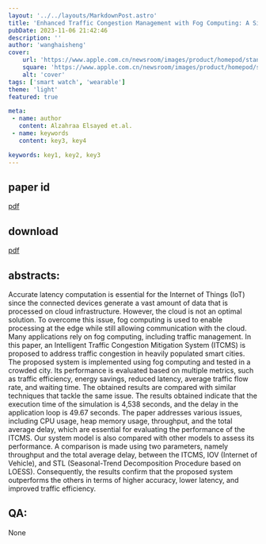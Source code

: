 ```yaml
---
layout: '../../layouts/MarkdownPost.astro'
title: 'Enhanced Traffic Congestion Management with Fog Computing: A Simulation-based Investigation using iFog-Simulator'
pubDate: 2023-11-06 21:42:46
description: ''
author: 'wanghaisheng'
cover:
    url: 'https://www.apple.com.cn/newsroom/images/product/homepod/standard/Apple-HomePod-hero-230118_big.jpg.large_2x.jpg'
    square: 'https://www.apple.com.cn/newsroom/images/product/homepod/standard/Apple-HomePod-hero-230118_big.jpg.large_2x.jpg'
    alt: 'cover'
tags: ['smart watch', 'wearable'] 
theme: 'light'
featured: true

meta:
 - name: author
   content: Alzahraa Elsayed et.al.
 - name: keywords
   content: key3, key4

keywords: key1, key2, key3
---
```


## paper id
[pdf](2311.01181v1)
## download
[pdf]([2311.01181v1](http://arxiv.org/abs/2311.01181v1))
## abstracts:
Accurate latency computation is essential for the Internet of Things (IoT) since the connected devices generate a vast amount of data that is processed on cloud infrastructure. However, the cloud is not an optimal solution. To overcome this issue, fog computing is used to enable processing at the edge while still allowing communication with the cloud. Many applications rely on fog computing, including traffic management. In this paper, an Intelligent Traffic Congestion Mitigation System (ITCMS) is proposed to address traffic congestion in heavily populated smart cities. The proposed system is implemented using fog computing and tested in a crowded city. Its performance is evaluated based on multiple metrics, such as traffic efficiency, energy savings, reduced latency, average traffic flow rate, and waiting time. The obtained results are compared with similar techniques that tackle the same issue. The results obtained indicate that the execution time of the simulation is 4,538 seconds, and the delay in the application loop is 49.67 seconds. The paper addresses various issues, including CPU usage, heap memory usage, throughput, and the total average delay, which are essential for evaluating the performance of the ITCMS. Our system model is also compared with other models to assess its performance. A comparison is made using two parameters, namely throughput and the total average delay, between the ITCMS, IOV (Internet of Vehicle), and STL (Seasonal-Trend Decomposition Procedure based on LOESS). Consequently, the results confirm that the proposed system outperforms the others in terms of higher accuracy, lower latency, and improved traffic efficiency.
## QA:
None
